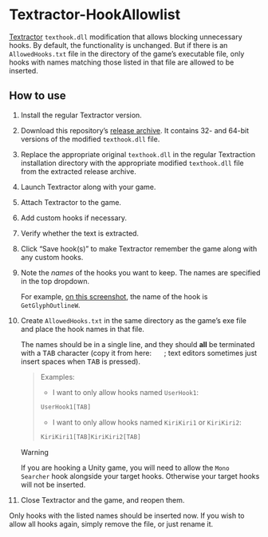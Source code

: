 # Textractor-HookAllowlist

[Textractor] `texthook.dll` modification that allows blocking unnecessary
hooks. By default, the functionality is unchanged. But if there is an
`AllowedHooks.txt` file in the directory of the game’s executable file, only
hooks with names matching those listed in that file are allowed to be inserted.

## How to use

1. Install the regular Textractor version.

1. Download this repository’s [release archive][releases]. It contains 32- and
   64-bit versions of the modified `texthook.dll` file.

1. Replace the appropriate original `texthook.dll` in the regular Textraction
   installation directory with the appropriate modified `texthook.dll` file
   from the extracted release archive.

1. Launch Textractor along with your game.

1. Attach Textractor to the game.

1. Add custom hooks if necessary.

1. Verify whether the text is extracted.

1. Click “Save hook(s)” to make Textractor remember the game along with any
   custom hooks.

1. Note the *names* of the hooks you want to keep. The names are specified in
   the top dropdown.

    For example, [on this screenshot][names-ss], the name of the hook is
    `GetGlyphOutlineW`.

1. Create `AllowedHooks.txt` in the same directory as the game’s exe file and
   place the hook names in that file.

    The names should be in a single line, and they should **all** be terminated
    with a <kbd>TAB</kbd> character (copy it from here: `	`; text editors
    sometimes just insert spaces when <kbd>TAB</kbd> is pressed).

    > Examples:
    >
    > - I want to only allow hooks named `UserHook1`:
    >
    > ```txt
    > UserHook1[TAB]
    > ```
    >
    > - I want to only allow hooks named `KiriKiri1` or `KiriKiri2`:
    >
    > ```txt
    > KiriKiri1[TAB]KiriKiri2[TAB]
    > ```

    > [!WARNING]
    > If you are hooking a Unity game, you will need to allow the `Mono Searcher`
    > hook alongside your target hooks. Otherwise your target hooks will not be
    > inserted.

1. Close Textractor and the game, and reopen them.

Only hooks with the listed names should be inserted now. If you wish to allow
all hooks again, simply remove the file, or just rename it.

[Textractor]: https://github.com/Artikash/Textractor
[releases]: https://github.com/fauu/Textractor-HookAllowlist/releases/
[names-ss]: https://i.imgur.com/UHQvR35.png
